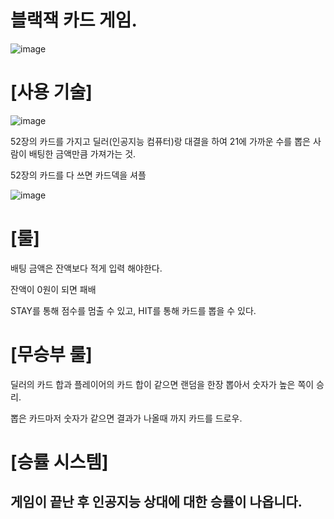 # 블랙잭 카드 게임.
![image](https://github.com/user-attachments/assets/1f2fe0cd-5d48-4345-babb-ff8b8db3df73)


# [사용 기술]

![image](https://github.com/user-attachments/assets/ef5402cd-3984-4d4e-8813-7328e51f23ea)


52장의 카드를 가지고 딜러(인공지능 컴퓨터)랑 대결을 하여 21에 가까운 수를 뽑은 사람이 배팅한 금액만큼 가져가는 것.

52장의 카드를 다 쓰면 카드덱을 셔플

![image](https://github.com/user-attachments/assets/8bd26799-6190-45cb-8588-eab79ee4d5fd)

# [룰]
배팅 금액은 잔액보다 적게 입력 해야한다.

잔액이 0원이 되면 패배

STAY를 통해 점수를 멈출 수 있고, HIT를 통해 카드를 뽑을 수 있다.

# [무승부 룰]

딜러의 카드 합과 플레이어의 카드 합이 같으면 랜덤을 한장 뽑아서 숫자가 높은 쪽이 승리.

뽑은 카드마저 숫자가 같으면 결과가 나올때 까지 카드를 드로우.

# [승률 시스템]

## 게임이 끝난 후 인공지능 상대에 대한 승률이 나옵니다.


